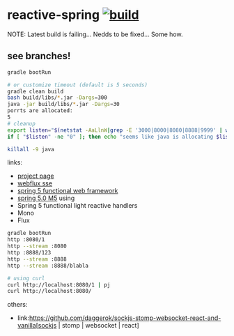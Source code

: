 reactive-spring [![build](https://travis-ci.org/daggerok/reactive-spring.svg?branch=master)](https://travis-ci.org/daggerok/reactive-spring)
===============

NOTE: Latest build is failing... Nedds to be fixed... Some how.

## see branches!

```bash
gradle bootRun

# or customize timeout (default is 5 seconds)
gradle clean build
bash build/libs/*.jar -Dargs=300
java -jar build/libs/*.jar -Dargs=30
porrts are allocated:
5
# cleanup
export listen="$(netstat -AaLlnW|grep -E '3000|8000|8080|8888|9999' | wc -l)"
if [ "$listen" -ne "0" ]; then echo "seems like java is allocating $listen ports"; fi;

killall -9 java
```

links:
- [project page](http://projects.spring.io/spring-framework/)
- [webflux sse](https://spring.io/blog/2017/03/08/spring-tips-server-sent-events-sse)
- [spring 5 functional web framework](https://spring.io/blog/2016/09/22/new-in-spring-5-functional-web-framework)
- [spring 5.0 M5](https://spring.io/blog/2017/02/23/spring-framework-5-0-m5-update)
using
- Spring 5 functional light reactive handlers
- Mono
- Flux

```bash
gradle bootRun
http :8080/1
http --stream :8080
http :8888/123
http --stream :8888
http --stream :8888/blabla
```

```bash
# using curl
curl http://localhost:8080/1 | pj
curl http://localhost:8080/
```

others:

- link:https://github.com/daggerok/sockjs-stomp-websocket-react-and-vanilla[sockjs | stomp | websocket | react]

